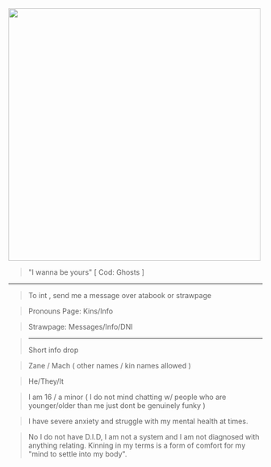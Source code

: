  <img src="https://i.pinimg.com/736x/aa/99/1e/aa991e5054b7287cb4478cc99b8dcd7e.jpg" width="500"> 

> "I wanna be yours" [ Cod: Ghosts ]
---------

> To int , send me a message over atabook or strawpage

> Pronouns Page: Kins/Info

> Strawpage: Messages/Info/DNI

> -----------------------
> Short info drop

> Zane / Mach ( other names / kin names allowed )

> He/They/It

> I am 16 / a minor ( I do not mind chatting w/ people who are younger/older than me just dont be genuinely funky )

> I have severe anxiety and struggle with my mental health at times.

> No I do not have D.I.D, I am not a system and I am not diagnosed with anything relating. Kinning in my terms is a form of comfort for my "mind to settle into my body".
